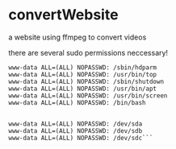 # convertWebsite
a website using ffmpeg to convert videos

there are several sudo permissions neccessary!

```www-data ALL=(ALL) NOPASSWD: /usr/sbin/smartctl
www-data ALL=(ALL) NOPASSWD: /sbin/hdparm
www-data ALL=(ALL) NOPASSWD: /usr/bin/top
www-data ALL=(ALL) NOPASSWD: /sbin/shutdown
www-data ALL=(ALL) NOPASSWD: /usr/bin/apt
www-data ALL=(ALL) NOPASSWD: /usr/bin/screen
www-data ALL=(ALL) NOPASSWD: /bin/bash


www-data ALL=(ALL) NOPASSWD: /dev/sda
www-data ALL=(ALL) NOPASSWD: /dev/sdb
www-data ALL=(ALL) NOPASSWD: /dev/sdc```
